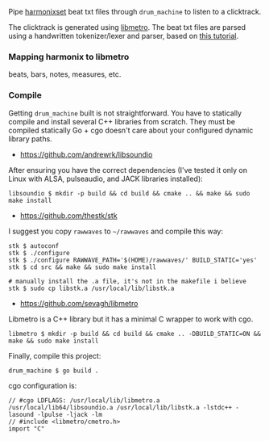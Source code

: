 Pipe [harmonixset](https://github.com/urinieto/harmonixset) beat txt files through `drum_machine` to listen to a clicktrack.

The clicktrack is generated using [libmetro](https://github.com/sevagh/libmetro). The beat txt files are parsed using a handwritten tokenizer/lexer and parser, based on [this tutorial](https://blog.gopheracademy.com/advent-2014/parsers-lexers/).

### Mapping harmonix to libmetro

beats, bars, notes, measures, etc.

### Compile

Getting `drum_machine` built is not straightforward. You have to statically compile and install several C++ libraries from scratch. They must be compiled statically Go + cgo doesn't care about your configured dynamic library paths.

* https://github.com/andrewrk/libsoundio

After ensuring you have the correct dependencies (I've tested it only on Linux with ALSA, pulseaudio, and JACK libraries installed):

```
libsoundio $ mkdir -p build && cd build && cmake .. && make && sudo make install
```

* https://github.com/thestk/stk

I suggest you copy `rawwaves` to `~/rawwaves` and compile this way:

```
stk $ autoconf
stk $ ./configure
stk $ ./configure RAWWAVE_PATH='$(HOME)/rawwaves/' BUILD_STATIC='yes'
stk $ cd src && make && sudo make install

# manually install the .a file, it's not in the makefile i believe
stk $ sudo cp libstk.a /usr/local/lib/libstk.a
```

* https://github.com/sevagh/libmetro

Libmetro is a C++ library but it has a minimal C wrapper to work with cgo.

```
libmetro $ mkdir -p build && cd build && cmake .. -DBUILD_STATIC=ON && make && sudo make install
```

Finally, compile this project:

```
drum_machine $ go build .
```

cgo configuration is:

```
// #cgo LDFLAGS: /usr/local/lib/libmetro.a /usr/local/lib64/libsoundio.a /usr/local/lib/libstk.a -lstdc++ -lasound -lpulse -ljack -lm
// #include <libmetro/cmetro.h>
import "C"
```
